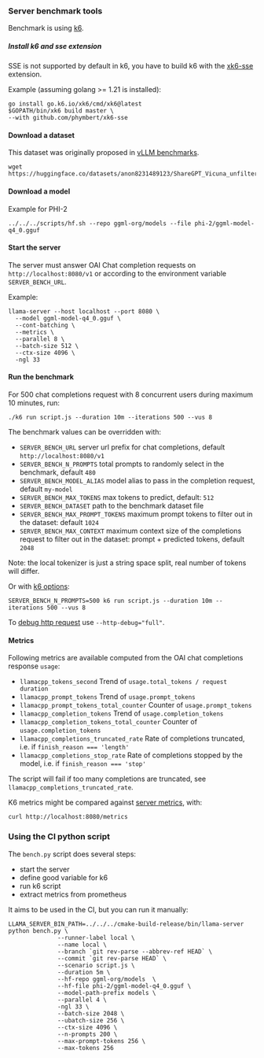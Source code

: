 ### Server benchmark tools

Benchmark is using [k6](https://k6.io/).

##### Install k6 and sse extension

SSE is not supported by default in k6, you have to build k6 with the [xk6-sse](https://github.com/phymbert/xk6-sse) extension.

Example (assuming golang >= 1.21 is installed):
```shell
go install go.k6.io/xk6/cmd/xk6@latest
$GOPATH/bin/xk6 build master \
--with github.com/phymbert/xk6-sse
```

#### Download a dataset

This dataset was originally proposed in [vLLM benchmarks](https://github.com/vllm-project/vllm/blob/main/benchmarks/README.md).

```shell
wget https://huggingface.co/datasets/anon8231489123/ShareGPT_Vicuna_unfiltered/resolve/main/ShareGPT_V3_unfiltered_cleaned_split.json
```

#### Download a model
Example for PHI-2

```shell
../../../scripts/hf.sh --repo ggml-org/models --file phi-2/ggml-model-q4_0.gguf
```

#### Start the server
The server must answer OAI Chat completion requests on `http://localhost:8080/v1` or according to the environment variable `SERVER_BENCH_URL`.

Example:
```shell
llama-server --host localhost --port 8080 \
  --model ggml-model-q4_0.gguf \
  --cont-batching \
  --metrics \
  --parallel 8 \
  --batch-size 512 \
  --ctx-size 4096 \
  -ngl 33
```

#### Run the benchmark

For 500 chat completions request with 8 concurrent users during maximum 10 minutes, run:
```shell
./k6 run script.js --duration 10m --iterations 500 --vus 8
```

The benchmark values can be overridden with:
- `SERVER_BENCH_URL` server url prefix for chat completions, default `http://localhost:8080/v1`
- `SERVER_BENCH_N_PROMPTS` total prompts to randomly select in the benchmark, default `480`
- `SERVER_BENCH_MODEL_ALIAS` model alias to pass in the completion request, default `my-model`
- `SERVER_BENCH_MAX_TOKENS` max tokens to predict, default: `512`
- `SERVER_BENCH_DATASET` path to the benchmark dataset file
- `SERVER_BENCH_MAX_PROMPT_TOKENS` maximum prompt tokens to filter out in the dataset: default `1024`
- `SERVER_BENCH_MAX_CONTEXT` maximum context size of the completions request to filter out in the dataset: prompt + predicted tokens, default `2048`

Note: the local tokenizer is just a string space split, real number of tokens will differ.

Or with [k6 options](https://k6.io/docs/using-k6/k6-options/reference/):

```shell
SERVER_BENCH_N_PROMPTS=500 k6 run script.js --duration 10m --iterations 500 --vus 8
```

To [debug http request](https://k6.io/docs/using-k6/http-debugging/) use `--http-debug="full"`.

#### Metrics

Following metrics are available computed from the OAI chat completions response `usage`:
- `llamacpp_tokens_second` Trend of `usage.total_tokens / request duration`
- `llamacpp_prompt_tokens` Trend of `usage.prompt_tokens`
- `llamacpp_prompt_tokens_total_counter` Counter of `usage.prompt_tokens`
- `llamacpp_completion_tokens` Trend of `usage.completion_tokens`
- `llamacpp_completion_tokens_total_counter` Counter of `usage.completion_tokens`
- `llamacpp_completions_truncated_rate` Rate of completions truncated, i.e. if `finish_reason === 'length'`
- `llamacpp_completions_stop_rate` Rate of completions stopped by the model, i.e. if `finish_reason === 'stop'`

The script will fail if too many completions are truncated, see `llamacpp_completions_truncated_rate`.

K6 metrics might be compared against [server metrics](../README.md), with:

```shell
curl http://localhost:8080/metrics
```

### Using the CI python script
The `bench.py` script does several steps:
- start the server
- define good variable for k6
- run k6 script
- extract metrics from prometheus

It aims to be used in the CI, but you can run it manually:

```shell
LLAMA_SERVER_BIN_PATH=../../../cmake-build-release/bin/llama-server python bench.py \
              --runner-label local \
              --name local \
              --branch `git rev-parse --abbrev-ref HEAD` \
              --commit `git rev-parse HEAD` \
              --scenario script.js \
              --duration 5m \
              --hf-repo ggml-org/models	 \
              --hf-file phi-2/ggml-model-q4_0.gguf \
              --model-path-prefix models \
              --parallel 4 \
              -ngl 33 \
              --batch-size 2048 \
              --ubatch-size	256 \
              --ctx-size 4096 \
              --n-prompts 200 \
              --max-prompt-tokens 256 \
              --max-tokens 256
```
